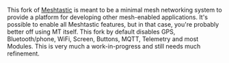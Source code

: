 This fork of [Meshtastic](https://github.com/meshtastic/firmware) is meant to be a minimal mesh networking system to provide a platform for developing other mesh-enabled applications. It's possible to enable all Meshtastic features, but in that case, you're probably better off using MT itself. This fork by default disables GPS, Bluetooth/phone, WiFi, Screen, Buttons, MQTT, Telemetry and most Modules. This is very much a work-in-progress and still needs much refinement.

